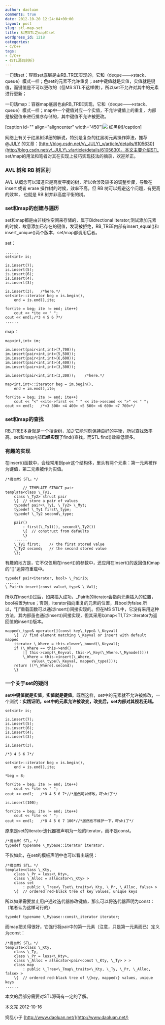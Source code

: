```yaml
---
author: daoluan
comments: true
date: 2012-10-20 12:24:04+00:00
layout: post
slug: stl-map-set
title: 私房STL之map和set
wordpress_id: 1218
categories:
- C/C++
tags:
- C/C++
- 《STL源码剖析》
---
```


一句话set：容器set底层是由RB\_TREE实现的，它和（deque--->stack、queue）模式一样；色set的元素不允许重复；set中键值就是实值，实值就是键值，而键值是不可以更改的（但MS STL不这样做），所以set不允许对其中的元素进行更新；

一句话map：容器map底层也由RB\_TREE实现，它和（deque--->stack、queue）模式一样；map中一个键值对应一个实值，不允许键值上的重复，内部是按键值来进行排序存储的，其中键值不允许被更改。

[caption id="" align="aligncenter" width="450"][![](http://upload.wikimedia.org/wikipedia/commons/thumb/6/66/Red-black\_tree\_example.svg/450px-Red-black\_tree\_example.svg.png)](http://zh.wikipedia.org/wiki/%E7%BA%A2%E9%BB%91%E6%A0%91) 红黑树[/caption]

<!-- more -->

网络上有关于红黑树详细的解说，特别是复杂的红黑树元素操作算法，推荐@[JULY](http://weibo.com/julyweibo?s=6cm7D0) 的文章：[http://blog.csdn.net/v\_JULY\_v/article/details/6105630](http://blog.csdn.net/v\_JULY\_v/article/details/6105630)。本文主要介绍STL set/map的用法和笔者对其在实现上技巧实现技法的摘录，欢迎斧正。


### **AVL 树和 RB 树区别**


AVL 从概念可以知道它是高度平衡的树，所以会涉及较多的调整步骤，导致在 insert 或者 erase 操作树的时候，效率不高。但 RB 树可以规避这个问题，有更高的效率， 也就是 RB 树并非高度平衡的树。


### set和map的创建与遍历


set和map都是由非线性空间来存储的，属于Bidrectional Iterator;测试添加元素的时候，故意添加已存在的键值，发现被拒绝，RB\_TREE内部有insert\_equal()和insert\_unique()两个版本，set/map都调用后者。

set：

    
    ......
    set<int> is;
    
    is.insert(7);
    is.insert(5);
    is.insert(6);
    is.insert(4);
    is.insert(3);
    
    is.insert(3);	/*here.*/
    set<int>::iterator beg = is.begin(),
    	end = is.end(),ite;
    
    for(ite = beg; ite != end; ite++)
    	cout << *ite << " ";
    cout << endl;/*3 4 5 6 7*/
    ......


map：

    
    map<int,int> im;
    
    im.insert(pair<int,int>(7,700));
    im.insert(pair<int,int>(5,500));
    im.insert(pair<int,int>(6,600));
    im.insert(pair<int,int>(4,400));
    im.insert(pair<int,int>(3,300));
    
    im.insert(pair<int,int>(3,300));	/*here.*/
    
    map<int,int>::iterator beg = im.begin(),
    	end = im.end(),ite;
    
    for(ite = beg; ite != end; ite++)
    	cout << "<" <<ite->first << " " << ite->second << ">" << " ";
    cout << endl;	/*<3 300> <4 400> <5 500> <6 600> <7 700>*/




### set和map的查找


RB\_TREE本身就是一个搜索树，加之它能时刻保持良好的平衡，所以查找效率高。set和map内部**已经实现**了find()查找。而STL <algorithm>find()效率低很多。


### 有趣的实现


在insert()函数中，会经常用到pair这个结构体，里头有两个元素：第一元素被作为键值，第二元素被作为实值。

    
    /*摘自MS STL。*/
    
    		// TEMPLATE STRUCT pair
    template<class \_Ty1,
    	class \_Ty2> struct pair
    	\{	// store a pair of values
    	typedef pair<\_Ty1, \_Ty2> \_Myt;
    	typedef \_Ty1 first\_type;
    	typedef \_Ty2 second\_type;
    
    	pair()
    		: first(\_Ty1()), second(\_Ty2())
    		\{	// construct from defaults
    		\}
    	......
    	\_Ty1 first;	// the first stored value
    	\_Ty2 second;	// the second stored value
    	\};


有趣的地方是，它不仅仅用在insert()的参数中，还应用在insert()的返回值和map的“[]”运算符重载中。

    
    typedef pair<iterator, bool> \_Pairib;
    ......
    \_Pairib insert(const value\_type& \_Val);


所以在insert()过后，如果插入成功，\_Pairib的iterator会指向元素插入的位置，bool被置为true；否则，iterator指向重复的元素的位置，且bool为false.所以，“[]”重载函数可以通过insert()间接实现的。但在MS STL中，它没有采用这种方法，其内部虽也通过insert()间接实现，但其采用以map<T1,T2>::iterator为返回值的insert()版本。

    
    mapped\_type& operator[](const key\_type& \_Keyval)
    	\{	// find element matching \_Keyval or insert with default mapped
    	iterator \_Where = this->lower\_bound(\_Keyval);
    	if (\_Where == this->end()
    		|| this->comp(\_Keyval, this->\_Key(\_Where.\_Mynode())))
    		\_Where = this->insert(\_Where,
    			value\_type(\_Keyval, mapped\_type()));
    	return ((*\_Where).second);
    	\}




### 一个关于set的疑问


**set中键值就是实值，实值就是键值**。既然这样，set中的元素就不允许被修改，一个测试：**实践证明，set中的元素允许被改变，改变后，set内部对其视若无睹。**

    
    set<int> is;
    
    is.insert(7);
    is.insert(5);
    is.insert(6);
    is.insert(4);
    is.insert(3);
    
    is.insert(3);
    
    /*3 4 5 6 7*/
    
    set<int>::iterator beg = is.begin(),
    	end = is.end(),ite;
    
    *beg = 8;	
    
    for(ite = beg; ite != end; ite++)
    	cout << *ite << " ";
    cout << endl;	/*8 4 5 6 7*//*居然可以修改，吓shi了*/
    
    is.insert(100);
    
    for(ite = beg; ite != end; ite++)
    	cout << *ite << " ";
    cout << endl;	/*8 4 5 6 7 100*//*居然也不维护一下，吓shi了*/


原来是set的iterator迭代器被声明为一般的iterator，而不是const。

    
    /*摘自MS STL。*/
    typedef typename \_Mybase::iterator iterator;


不仅如此，在set的模板声明中也可以看出端倪：

    
    /*摘自MS STL。*/
    template<class \_Kty,
    	class \_Pr = less<\_Kty>,
    	class \_Alloc = allocator<\_Kty> >
    	class set
    		: public \_Tree<\_Tset\_traits<\_Kty, \_Pr, \_Alloc, false> >
    	\{	// ordered red-black tree of key values, unique keys


所以如果需要禁止用户通过迭代器修改键值，那么可以将迭代器声明为const：（笔者认为这样可行的）

    
    typedef typename \_Mybase::const\_iterator iterator;


而map把关得很好，它强行将pair中的第一元素（注意，只是第一元素而已）定义为const：

    
    /*摘自MS STL。*/
    template<class \_Kty,
    	class \_Ty,
    	class \_Pr = less<\_Kty>,
    	class \_Alloc = allocator<pair<const \_Kty, \_Ty> > >
    	class map
    		: public \_Tree<\_Tmap\_traits<\_Kty, \_Ty, \_Pr, \_Alloc, false> >
    	\{	// ordered red-black tree of \{key, mapped\} values, unique keys
    ......


本文的后部分需要对STL源码有一定的了解。

本文完 2012-10-16

捣乱小子 [http://www.daoluan.net/](http://www.daoluan.net/)
